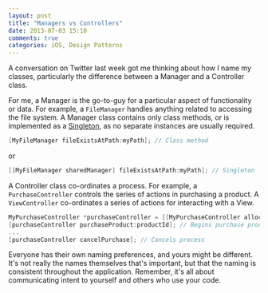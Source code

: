 ```yaml
---
layout: post
title: "Managers vs Controllers"
date: 2013-07-03 15:10
comments: true
categories: iOS, Design Patterns
---
```

A conversation on Twitter last week got me thinking about how I name my classes, particularly the difference between a Manager and a Controller class.

For me, a Manager is the go-to-guy for a particular aspect of functionality or data. For example, a <code>FileManager</code> handles anything related to accessing the file system. A Manager class contains only class methods, or is implemented as a [Singleton](http://en.wikipedia.org/wiki/Singleton_pattern), as no separate instances are usually required.

``` objective-c
[MyFileManager fileExistsAtPath:myPath]; // Class method
```
or
``` objective-c
[[MyFileManager sharedManager] fileExistsAtPath:myPath]; // Singleton
```

A Controller class co-ordinates a process. For example, a <code>PurchaseController</code> controls the series of actions in purchasing a product. A <code>ViewController</code> co-ordinates a series of actions for interacting with a View.

``` objective-c
MyPurchaseController *purchaseController = [[MyPurchaseController alloc] initWithDelegate:self];
[purchaseController purchaseProduct:productId]; // Begins purchase process
...
[purchaseController cancelPurchase]; // Cancels process
```

Everyone has their own naming preferences, and yours might be different. It's not really the names themselves that's important, but that the naming is consistent throughout the application. Remember, it's all about communicating intent to yourself and others who use your code.